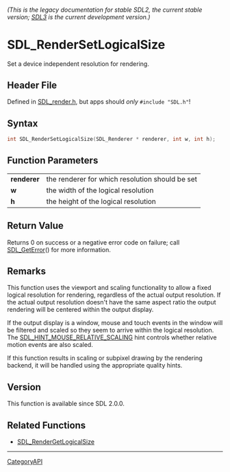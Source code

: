 ###### (This is the legacy documentation for stable SDL2, the current stable version; [SDL3](https://wiki.libsdl.org/SDL3/) is the current development version.)
# SDL_RenderSetLogicalSize

Set a device independent resolution for rendering.

## Header File

Defined in [SDL_render.h](https://github.com/libsdl-org/SDL/blob/SDL2/include/SDL_render.h), but apps should _only_ `#include "SDL.h"`!

## Syntax

```c
int SDL_RenderSetLogicalSize(SDL_Renderer * renderer, int w, int h);

```

## Function Parameters

|                  |                                                 |
| ---------------- | ----------------------------------------------- |
| **renderer**     | the renderer for which resolution should be set |
| **w**            | the width of the logical resolution             |
| **h**            | the height of the logical resolution            |

## Return Value

Returns 0 on success or a negative error code on failure; call
[SDL_GetError](SDL_GetError)() for more information.

## Remarks

This function uses the viewport and scaling functionality to allow a fixed
logical resolution for rendering, regardless of the actual output
resolution. If the actual output resolution doesn't have the same aspect
ratio the output rendering will be centered within the output display.

If the output display is a window, mouse and touch events in the window
will be filtered and scaled so they seem to arrive within the logical
resolution. The
[SDL_HINT_MOUSE_RELATIVE_SCALING](SDL_HINT_MOUSE_RELATIVE_SCALING) hint
controls whether relative motion events are also scaled.

If this function results in scaling or subpixel drawing by the rendering
backend, it will be handled using the appropriate quality hints.

## Version

This function is available since SDL 2.0.0.

## Related Functions

* [SDL_RenderGetLogicalSize](SDL_RenderGetLogicalSize)

----
[CategoryAPI](CategoryAPI)

